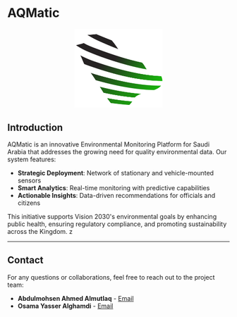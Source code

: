 # AQMatic

<p align="center">
  <picture>
    <source media="(prefers-color-scheme: dark)" srcset="logo/PNG_version_dark.png">
    <source media="(prefers-color-scheme: light)" srcset="logo/PNG_version.png">
    <img alt="AQMatic Logo" src="logo/PNG_version.png" width="200">
  </picture>
</p>

## Introduction

AQMatic is an innovative Environmental Monitoring Platform for Saudi Arabia that addresses the growing need for quality environmental data. Our system features:

- **Strategic Deployment**: Network of stationary and vehicle-mounted sensors
- **Smart Analytics**: Real-time monitoring with predictive capabilities
- **Actionable Insights**: Data-driven recommendations for officials and citizens

This initiative supports Vision 2030's environmental goals by enhancing public health, ensuring regulatory compliance, and promoting sustainability across the Kingdom. z

---

## Contact

For any questions or collaborations, feel free to reach out to the project team:

- **Abdulmohsen Ahmed Almutlaq** - [Email](mailto:2135011@kau.edu.sa)
- **Osama Yasser Alghamdi** - [Email](mailto:osamayalghamdi@gmail.com)
